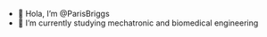 - 👋 Hola, I’m @ParisBriggs
- 🌱 I’m currently studying mechatronic and biomedical engineering 

<!---
ParisBriggs/ParisBriggs is a ✨ special ✨ repository because its `README.md` (this file) appears on your GitHub profile.
You can click the Preview link to take a look at your changes.
--->
